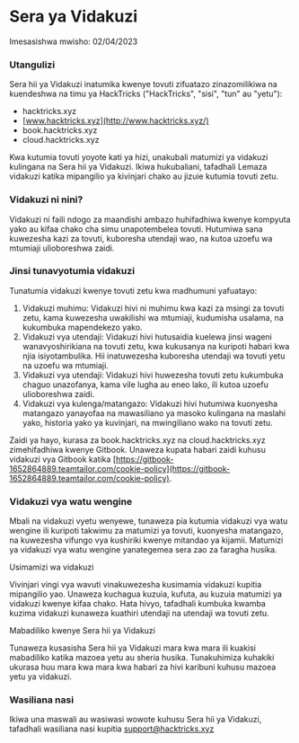 # Sera ya Vidakuzi

Imesasishwa mwisho: 02/04/2023

### Utangulizi

Sera hii ya Vidakuzi inatumika kwenye tovuti zifuatazo zinazomilikiwa na kuendeshwa na timu ya HackTricks ("HackTricks", "sisi", "tun" au "yetu"):

* hacktricks.xyz
* [www.hacktricks.xyz](http://www.hacktricks.xyz/)
* book.hacktricks.xyz
* cloud.hacktricks.xyz

Kwa kutumia tovuti yoyote kati ya hizi, unakubali matumizi ya vidakuzi kulingana na Sera hii ya Vidakuzi. Ikiwa hukubaliani, tafadhali Lemaza vidakuzi katika mipangilio ya kivinjari chako au jizuie kutumia tovuti zetu.

### Vidakuzi ni nini?

Vidakuzi ni faili ndogo za maandishi ambazo huhifadhiwa kwenye kompyuta yako au kifaa chako cha simu unapotembelea tovuti. Hutumiwa sana kuwezesha kazi za tovuti, kuboresha utendaji wao, na kutoa uzoefu wa mtumiaji ulioboreshwa zaidi.

### Jinsi tunavyotumia vidakuzi

Tunatumia vidakuzi kwenye tovuti zetu kwa madhumuni yafuatayo:

1. Vidakuzi muhimu: Vidakuzi hivi ni muhimu kwa kazi za msingi za tovuti zetu, kama kuwezesha uwakilishi wa mtumiaji, kudumisha usalama, na kukumbuka mapendekezo yako.
2. Vidakuzi vya utendaji: Vidakuzi hivi hutusaidia kuelewa jinsi wageni wanavyoshirikiana na tovuti zetu, kwa kukusanya na kuripoti habari kwa njia isiyotambulika. Hii inatuwezesha kuboresha utendaji wa tovuti yetu na uzoefu wa mtumiaji.
3. Vidakuzi vya utendaji: Vidakuzi hivi huwezesha tovuti zetu kukumbuka chaguo unazofanya, kama vile lugha au eneo lako, ili kutoa uzoefu ulioboreshwa zaidi.
4. Vidakuzi vya kulenga/matangazo: Vidakuzi hivi hutumiwa kuonyesha matangazo yanayofaa na mawasiliano ya masoko kulingana na maslahi yako, historia yako ya kuvinjari, na mwingiliano wako na tovuti zetu.

Zaidi ya hayo, kurasa za book.hacktricks.xyz na cloud.hacktricks.xyz zimehifadhiwa kwenye Gitbook. Unaweza kupata habari zaidi kuhusu vidakuzi vya Gitbook katika [https://gitbook-1652864889.teamtailor.com/cookie-policy](https://gitbook-1652864889.teamtailor.com/cookie-policy).

### Vidakuzi vya watu wengine

Mbali na vidakuzi vyetu wenyewe, tunaweza pia kutumia vidakuzi vya watu wengine ili kuripoti takwimu za matumizi ya tovuti, kuonyesha matangazo, na kuwezesha vifungo vya kushiriki kwenye mitandao ya kijamii. Matumizi ya vidakuzi vya watu wengine yanategemea sera zao za faragha husika.

Usimamizi wa vidakuzi

Vivinjari vingi vya wavuti vinakuwezesha kusimamia vidakuzi kupitia mipangilio yao. Unaweza kuchagua kuzuia, kufuta, au kuzuia matumizi ya vidakuzi kwenye kifaa chako. Hata hivyo, tafadhali kumbuka kwamba kuzima vidakuzi kunaweza kuathiri utendaji na utendaji wa tovuti zetu.

Mabadiliko kwenye Sera hii ya Vidakuzi

Tunaweza kusasisha Sera hii ya Vidakuzi mara kwa mara ili kuakisi mabadiliko katika mazoea yetu au sheria husika. Tunakuhimiza kuhakiki ukurasa huu mara kwa mara kwa habari za hivi karibuni kuhusu mazoea yetu ya vidakuzi.

### Wasiliana nasi

Ikiwa una maswali au wasiwasi wowote kuhusu Sera hii ya Vidakuzi, tafadhali wasiliana nasi kupitia [support@hacktricks.xyz](mailto:support@hacktricks.xyz)

